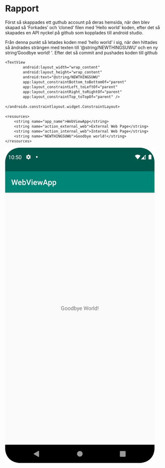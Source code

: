 
# Rapport
Först så skappades ett guthub account på deras hemsida, när den blev skapad så ’Forkades’ och ’cloned’ filen med ’Hello world’ koden, efter det så skapades en API nyckel på github som kopplades till android studio.

Från denna punkt så letades koden med ’hello world’ i sig, när den hittades så ändrades strängen med texten till ’@string/NEWTHINGSUWU’ och en ny string’<string name="NEWTHINGSUWU">Goodbye world!</string>
'. Efter det så commit and pushades koden till github


```
<TextView
        android:layout_width="wrap_content"
        android:layout_height="wrap_content"
        android:text="@string/NEWTHINGSUWU"
        app:layout_constraintBottom_toBottomOf="parent"
        app:layout_constraintLeft_toLeftOf="parent"
        app:layout_constraintRight_toRightOf="parent"
        app:layout_constraintTop_toTopOf="parent" />

</androidx.constraintlayout.widget.ConstraintLayout>

<resources>
    <string name="app_name">WebViewApp</string>
    <string name="action_external_web">External Web Page</string>
    <string name="action_internal_web">Internal Web Page</string>
    <string name="NEWTHINGSUWU">Goodbye world!</string>
</resources>
```


![](FIRSTCODEPIC.png)

